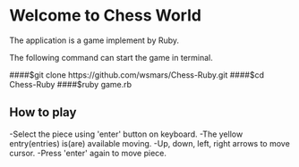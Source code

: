 # Welcome to Chess World

The application is a game implement by Ruby.

The following command can start the game in terminal.

####$git clone https://github.com/wsmars/Chess-Ruby.git
####$cd Chess-Ruby
####$ruby game.rb

## How to play
-Select the piece using 'enter' button on keyboard.
-The yellow entry(entries) is(are) available moving.
-Up, down, left, right arrows to move cursor.
-Press 'enter' again to move piece.
